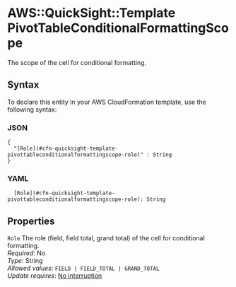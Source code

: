 # AWS::QuickSight::Template PivotTableConditionalFormattingScope<a name="aws-properties-quicksight-template-pivottableconditionalformattingscope"></a>

The scope of the cell for conditional formatting\.

## Syntax<a name="aws-properties-quicksight-template-pivottableconditionalformattingscope-syntax"></a>

To declare this entity in your AWS CloudFormation template, use the following syntax:

### JSON<a name="aws-properties-quicksight-template-pivottableconditionalformattingscope-syntax.json"></a>

```
{
  "[Role](#cfn-quicksight-template-pivottableconditionalformattingscope-role)" : String
}
```

### YAML<a name="aws-properties-quicksight-template-pivottableconditionalformattingscope-syntax.yaml"></a>

```
  [Role](#cfn-quicksight-template-pivottableconditionalformattingscope-role): String
```

## Properties<a name="aws-properties-quicksight-template-pivottableconditionalformattingscope-properties"></a>

`Role`  <a name="cfn-quicksight-template-pivottableconditionalformattingscope-role"></a>
The role \(field, field total, grand total\) of the cell for conditional formatting\.  
*Required*: No  
*Type*: String  
*Allowed values*: `FIELD | FIELD_TOTAL | GRAND_TOTAL`  
*Update requires*: [No interruption](https://docs.aws.amazon.com/AWSCloudFormation/latest/UserGuide/using-cfn-updating-stacks-update-behaviors.html#update-no-interrupt)